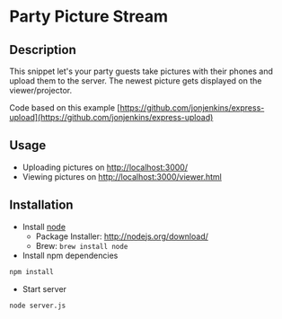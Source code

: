 # Party Picture Stream

## Description
This snippet let's your party guests take pictures with their phones and upload them to the server. The newest picture gets displayed on the viewer/projector.

Code based on this example [https://github.com/jonjenkins/express-upload](https://github.com/jonjenkins/express-upload)


## Usage
* Uploading pictures on [http://localhost:3000/](http://localhost:3000/)
* Viewing pictures on [http://localhost:3000/viewer.html](http://localhost:3000/viewer.html)


## Installation
* Install [node](http://nodejs.org/download/)
	* Package Installer: http://nodejs.org/download/
	* Brew: `brew install node`
* Install npm dependencies

```bash
npm install
```

* Start server

```bash
node server.js
```
